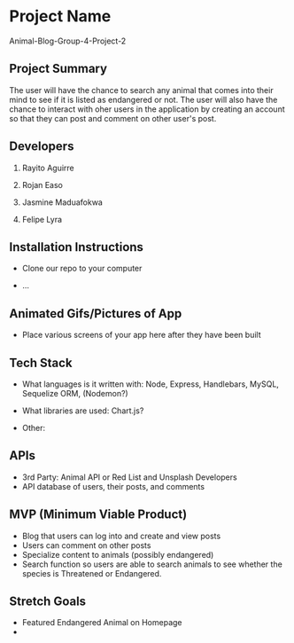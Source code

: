 # Project Name

Animal-Blog-Group-4-Project-2

## Project Summary

The user will have the chance to search any animal that comes into their mind to see if it is listed as endangered or not. The user will also have the chance to interact with oher users in the application by creating an account so that they can post and comment on other user's post.

## Developers

1. Rayito Aguirre

2. Rojan Easo

3. Jasmine Maduafokwa

4. Felipe Lyra

## Installation Instructions

- Clone our repo to your computer

- ...

## Animated Gifs/Pictures of App

- Place various screens of your app here after they have been built

## Tech Stack

- What languages is it written with: Node, Express, Handlebars, MySQL, Sequelize ORM, (Nodemon?)

- What libraries are used: Chart.js?

- Other:

## APIs

- 3rd Party: Animal API or Red List and Unsplash Developers
- API database of users, their posts, and comments

## MVP (Minimum Viable Product)

- Blog that users can log into and create and view posts
- Users can comment on other posts
- Specialize content to animals (possibly endangered)
- Search function so users are able to search animals to see whether the species is Threatened or Endangered.

## Stretch Goals

- Featured Endangered Animal on Homepage
-
